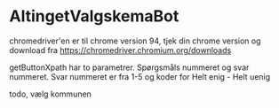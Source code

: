 # AltingetValgskemaBot

chromedriver'en er til chrome version 94, tjek din chrome version og download fra https://chromedriver.chromium.org/downloads

getButtonXpath har to parametrer. Spørgsmåls nummeret og svar nummeret. 
Svar nummeret er fra 1-5 og koder for Helt enig - Helt uenig

todo, vælg kommunen